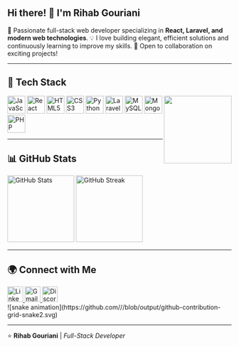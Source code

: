 <h2 align="left">Hi there! 👋 I'm Rihab Gouriani</h2>

<p align="left">
  🚀 Passionate full-stack web developer specializing in <strong>React, Laravel, and modern web technologies</strong>.  
  💡 I love building elegant, efficient solutions and continuously learning to improve my skills.  
  🤝 Open to collaboration on exciting projects!
</p>

---

## 🔧 Tech Stack

<div align="left">
  <img align="right" height="152" src="https://media3.giphy.com/media/v1.Y2lkPTc5MGI3NjExMnRkZWhzanJmcmp2c3JxdW50ZDMzdHF0MmRyajdqc3M4NG42Z3FtciZlcD12MV9pbnRlcm5hbF9naWZfYnlfaWQmY3Q9Zw/6OrCT1jVbonHG/giphy.gif"  />
  <img src="https://cdn.jsdelivr.net/gh/devicons/devicon/icons/javascript/javascript-original.svg" height="40" alt="JavaScript" />
  <img src="https://cdn.jsdelivr.net/gh/devicons/devicon/icons/react/react-original.svg" height="40" alt="React" />
  <img src="https://cdn.jsdelivr.net/gh/devicons/devicon/icons/html5/html5-original.svg" height="40" alt="HTML5" />
  <img src="https://cdn.jsdelivr.net/gh/devicons/devicon/icons/css3/css3-original.svg" height="40" alt="CSS3" />
  <img src="https://cdn.jsdelivr.net/gh/devicons/devicon/icons/python/python-original.svg" height="40" alt="Python" />
  <img src="https://cdn.jsdelivr.net/gh/devicons/devicon/icons/laravel/laravel-original.svg" height="40" alt="Laravel" />
  <img src="https://cdn.jsdelivr.net/gh/devicons/devicon/icons/mysql/mysql-original.svg" height="40" alt="MySQL" />
  <img src="https://cdn.jsdelivr.net/gh/devicons/devicon/icons/mongodb/mongodb-original.svg" height="40" alt="MongoDB" />
  <img src="https://cdn.jsdelivr.net/gh/devicons/devicon/icons/php/php-original.svg" height="40" alt="PHP" />
</div>

---

## 📊 GitHub Stats
<div align="left">
  <img src="https://github-readme-stats.vercel.app/api?username=rihaaaaaaab&show_icons=true&theme=radical" height="150" alt="GitHub Stats" />
  <img src="https://github-readme-streak-stats.herokuapp.com/?user=rihaaaaaaab&theme=radical" height="150" alt="GitHub Streak" />
</div>

---

## 🌍 Connect with Me

<div align="left">
  <a href="https://www.linkedin.com/in/rihab-gouriani-250082309/" target="_blank">
    <img src="https://img.shields.io/badge/LinkedIn-blue?style=for-the-badge&logo=linkedin&logoColor=white" height="35" alt="LinkedIn" />
  </a>
  <a href="mailto:rihabgouriani11@gmail.com" target="_blank">
    <img src="https://img.shields.io/badge/Gmail-red?style=for-the-badge&logo=gmail&logoColor=white" height="35" alt="Gmail" />
  </a>
  <a href="https://discord.com/users/your-discord-id" target="_blank">
    <img src="https://img.shields.io/badge/Discord-7289DA?style=for-the-badge&logo=discord&logoColor=white" height="35" alt="Discord" />
  </a>
</div>
<div>
![snake animation](https://github.com/<seu user name>/<seu user name>/blob/output/github-contribution-grid-snake2.svg)
</div>

---

⭐️ **Rihab Gouriani** | *Full-Stack Developer*
